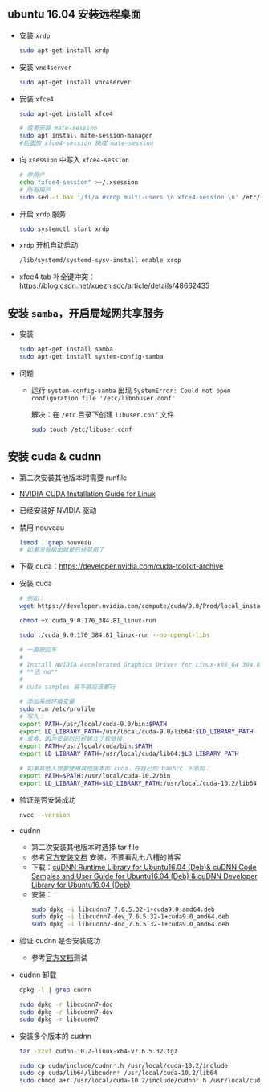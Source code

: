 ## ubuntu 16.04 安装远程桌面

* 安装 `xrdp`
  ```bash
  sudo apt-get install xrdp  
  ```
  
* 安装 `vnc4server`
  ```bash
  sudo apt-get install vnc4server
  ```
  
* 安装 `xfce4`
  ```bash
  sudo apt-get install xfce4
  
  # 或者安装 mate-session
  sudo apt install mate-session-manager
  #后面的 xfce4-session 换成 mate-session
  ```
  
* 向 `xsession` 中写入 `xfce4-session`
  ```bash
  # 单用户
  echo "xfce4-session" >~/.xsession
  # 所有用户
  sudo sed -i.bak '/fi/a #xrdp multi-users \n xfce4-session \n' /etc/xrdp/startwm.sh
  ```
  
* 开启 `xrdp` 服务
  ```bash
  sudo systemctl start xrdp
  ```
  
* `xrdp` 开机自动启动
  ```bash
  /lib/systemd/systemd-sysv-install enable xrdp
  ```

* xfce4 tab 补全键冲突：
  https://blog.csdn.net/xuezhisdc/article/details/48662435
  
## 安装 `samba`，开启局域网共享服务
* 安装
  ```bash
  sudo apt-get install samba
  sudo apt-get install system-config-samba
  ```
  
* 问题
  * 运行 `system-config-samba` 出现 `SystemError: Could not open configuration file '/etc/libnbuser.conf'`
  
    解决：在 `/etc` 目录下创建 `libuser.conf` 文件
    ```bash
    sudo touch /etc/libuser.conf
    ```
    
## 安装 cuda & cudnn
* 第二次安装其他版本时需要 runfile

* [NVIDIA CUDA Installation Guide for Linux](https://docs.nvidia.com/cuda/cuda-installation-guide-linux/index.html)

* 已经安装好 NVIDIA 驱动

* 禁用 nouveau
  ```bash
  lsmod | grep nouveau
  # 如果没有输出就是已经禁用了
  ```
  
* 下载 cuda：https://developer.nvidia.com/cuda-toolkit-archive

* 安装 cuda
  ```bash
  # 例如：
  wget https://developer.nvidia.com/compute/cuda/9.0/Prod/local_installers/cuda_9.0.176_384.81_linux-run
  
  chmod +x cuda_9.0.176_384.81_linux-run
  
  sudo ./cuda_9.0.176_384.81_linux-run --no-opengl-libs
  
  # 一直按回车
  #
  # Install NVIDIA Accelerated Graphics Driver for Linux-x86_64 384.81? 
  # **选 no**
  # 
  # cuda samples 装不装应该都行
  
  # 添加系统环境变量
  sudo vim /etc/profile
  # 写入：
  export PATH=/usr/local/cuda-9.0/bin:$PATH
  export LD_LIBRARY_PATH=/usr/local/cuda-9.0/lib64:$LD_LIBRARY_PATH
  # 或者，因为安装时已经建立了软链接
  export PATH=/usr/local/cuda/bin:$PATH
  export LD_LIBRARY_PATH=/usr/local/cuda/lib64:$LD_LIBRARY_PATH
  
  # 如果其他人想要使用其他版本的 cuda，在自己的 bashrc 下添加：
  export PATH=$PATH:/usr/local/cuda-10.2/bin
  export LD_LIBRARY_PATH=$LD_LIBRARY_PATH:/usr/local/cuda-10.2/lib64
  ```
 
* 验证是否安装成功
  ```bash
  nvcc --version
  ```
  
* cudnn
  * 第二次安装其他版本时选择 tar file
  * 参考[官方安装文档](https://docs.nvidia.com/deeplearning/sdk/cudnn-install/index.html#installlinux) 安装，不要看乱七八槽的博客
  * 下载：[cuDNN Runtime Library for Ubuntu16.04 (Deb)& cuDNN Code Samples and User Guide for Ubuntu16.04 (Deb) & cuDNN Developer Library for Ubuntu16.04 (Deb)](https://developer.nvidia.com/rdp/cudnn-download)
  * 安装：
    ```bash
    sudo dpkg -i libcudnn7_7.6.5.32-1+cuda9.0_amd64.deb
    sudo dpkg -i libcudnn7-dev_7.6.5.32-1+cuda9.0_amd64.deb
    sudo dpkg -i libcudnn7-doc_7.6.5.32-1+cuda9.0_amd64.deb
    ```

* 验证 cudnn 是否安装成功

  * 参考[官方文档](https://docs.nvidia.com/deeplearning/sdk/cudnn-install/index.html#verify)测试
  
* cudnn 卸载
  ```bash
  dpkg -l | grep cudnn
  
  sudo dpkg -r libcudnn7-doc
  sudo dpkg -r libcudnn7-dev
  sudo dpkg -r libcudnn7
  ```
  
* 安装多个版本的 cudnn
  ```bash
  tar -xzvf cudnn-10.2-linux-x64-v7.6.5.32.tgz
  
  sudo cp cuda/include/cudnn*.h /usr/local/cuda-10.2/include
  sudo cp cuda/lib64/libcudnn* /usr/local/cuda-10.2/lib64
  sudo chmod a+r /usr/local/cuda-10.2/include/cudnn*.h /usr/local/cuda-10.2/lib64/libcudnn*
  ```

